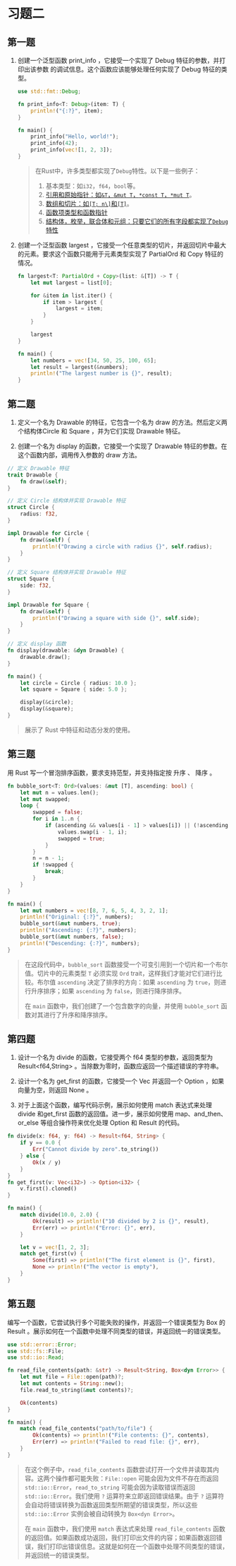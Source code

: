 # 习题二

## 第一题

1. 创建⼀个泛型函数 print_info ，它接受⼀个实现了 Debug 特征的参数，并打印出该参数 的调试信息。这个函数应该能够处理任何实现了 Debug 特征的类型。

   ```rust
   use std::fmt::Debug;
   
   fn print_info<T: Debug>(item: T) {
       println!("{:?}", item);
   }
   
   fn main() {
       print_info("Hello, world!");
       print_info(42);
       print_info(vec![1, 2, 3]);
   }
   
   ```

   > 在Rust中，许多类型都实现了`Debug`特性。以下是一些例子：
   >
   > 1. 基本类型：如`i32`，`f64`，`bool`等。
   > 2. [引用和原始指针：如`&T`，`&mut T`，`*const T`，`*mut T`](https://rustwiki.org/en/reference/special-types-and-traits.html)。
   > 3. [数组和切片：如`[T; n\]`和`[T]`](https://rustwiki.org/en/reference/special-types-and-traits.html)。
   > 4. [函数项类型和函数指针](https://rustwiki.org/en/reference/special-types-and-traits.html)
   > 5. [结构体，枚举，联合体和元组：只要它们的所有字段都实现了`Debug`特性](https://rustwiki.org/en/reference/special-types-and-traits.html)

2. 创建⼀个泛型函数 largest ，它接受⼀个任意类型的切⽚，并返回切⽚中最⼤的元素。要求这个函数只能⽤于元素类型实现了 PartialOrd 和 Copy 特征的情况。

   ````rust
   fn largest<T: PartialOrd + Copy>(list: &[T]) -> T {
       let mut largest = list[0];
   
       for &item in list.iter() {
           if item > largest {
               largest = item;
           }
       }
   
       largest
   }
   
   fn main() {
       let numbers = vec![34, 50, 25, 100, 65];
       let result = largest(&numbers);
       println!("The largest number is {}", result);
   }
   
   ````





## 第二题

1. 定义⼀个名为 Drawable 的特征，它包含⼀个名为 draw 的⽅法。然后定义两个结构体Circle 和 Square ，并为它们实现 Drawable 特征。

2. 创建⼀个名为 display 的函数，它接受⼀个实现了 Drawable 特征的参数。在这个函数内部，调⽤传⼊参数的 draw ⽅法。

```rust
// 定义 Drawable 特征
trait Drawable {
    fn draw(&self);
}

// 定义 Circle 结构体并实现 Drawable 特征
struct Circle {
    radius: f32,
}

impl Drawable for Circle {
    fn draw(&self) {
        println!("Drawing a circle with radius {}", self.radius);
    }
}

// 定义 Square 结构体并实现 Drawable 特征
struct Square {
    side: f32,
}

impl Drawable for Square {
    fn draw(&self) {
        println!("Drawing a square with side {}", self.side);
    }
}

// 定义 display 函数
fn display(drawable: &dyn Drawable) {
    drawable.draw();
}

fn main() {
    let circle = Circle { radius: 10.0 };
    let square = Square { side: 5.0 };

    display(&circle);
    display(&square);
}

```

> 展示了 Rust 中特征和动态分发的使用。

## 第三题

⽤ Rust 写⼀个冒泡排序函数，要求⽀持范型，并⽀持指定按 升序 、 降序 。

```rust
fn bubble_sort<T: Ord>(values: &mut [T], ascending: bool) {
    let mut n = values.len();
    let mut swapped;
    loop {
        swapped = false;
        for i in 1..n {
            if (ascending && values[i - 1] > values[i]) || (!ascending && values[i - 1] < values[i]) {
                values.swap(i - 1, i);
                swapped = true;
            }
        }
        n = n - 1;
        if !swapped {
            break;
        }
    }
}

fn main() {
    let mut numbers = vec![8, 7, 6, 5, 4, 3, 2, 1];
    println!("Original: {:?}", numbers);
    bubble_sort(&mut numbers, true);
    println!("Ascending: {:?}", numbers);
    bubble_sort(&mut numbers, false);
    println!("Descending: {:?}", numbers);
}

```

> 在这段代码中，`bubble_sort` 函数接受一个可变引用到一个切片和一个布尔值。切片中的元素类型 `T` 必须实现 `Ord` trait，这样我们才能对它们进行比较。布尔值 `ascending` 决定了排序的方向：如果 `ascending` 为 `true`，则进行升序排序；如果 `ascending` 为 `false`，则进行降序排序。
>
> 在 `main` 函数中，我们创建了一个包含数字的向量，并使用 `bubble_sort` 函数对其进行了升序和降序排序。



## 第四题

1. 设计⼀个名为 divide 的函数，它接受两个 f64 类型的参数，返回类型为 Result<f64,String> 。当除数为零时，函数应返回⼀个描述错误的字符串。

2. 设计⼀个名为 get_first 的函数，它接受⼀个 Vec<i32> 并返回⼀个 Option<i32> ，如果向量为空，则返回 None 。

3. 对于上⾯这个函数，编写代码示例，展示如何使⽤ match 表达式来处理 divide 和get_first 函数的返回值。进⼀步，展示如何使⽤ map、and_then、or_else 等组合操作符来优化处理 Option 和 Result 的代码。

```rust
fn divide(x: f64, y: f64) -> Result<f64, String> {
    if y == 0.0 {
        Err("Cannot divide by zero".to_string())
    } else {
        Ok(x / y)
    }
}
fn get_first(v: Vec<i32>) -> Option<i32> {
    v.first().cloned()
}

fn main() {
    match divide(10.0, 2.0) {
        Ok(result) => println!("10 divided by 2 is {}", result),
        Err(err) => println!("Error: {}", err),
    }

    let v = vec![1, 2, 3];
    match get_first(v) {
        Some(first) => println!("The first element is {}", first),
        None => println!("The vector is empty"),
    }
}

```



## 第五题

编写⼀个函数，它尝试执⾏多个可能失败的操作，并返回⼀个错误类型为 Box<dyn Error> 的Result 。展示如何在⼀个函数中处理不同类型的错误，并返回统⼀的错误类型。

```rust
use std::error::Error;
use std::fs::File;
use std::io::Read;

fn read_file_contents(path: &str) -> Result<String, Box<dyn Error>> {
    let mut file = File::open(path)?;
    let mut contents = String::new();
    file.read_to_string(&mut contents)?;

    Ok(contents)
}

fn main() {
    match read_file_contents("path/to/file") {
        Ok(contents) => println!("File contents: {}", contents),
        Err(err) => println!("Failed to read file: {}", err),
    }
}

```

> 在这个例子中，`read_file_contents` 函数尝试打开一个文件并读取其内容。这两个操作都可能失败：`File::open` 可能会因为文件不存在而返回 `std::io::Error`，`read_to_string` 可能会因为读取错误而返回 `std::io::Error`。我们使用 `?` 运算符来立即返回错误结果。由于 `?` 运算符会自动将错误转换为函数返回类型所期望的错误类型，所以这些 `std::io::Error` 实例会被自动转换为 `Box<dyn Error>`。
>
> 在 `main` 函数中，我们使用 `match` 表达式来处理 `read_file_contents` 函数的返回值。如果函数成功返回，我们打印出文件的内容；如果函数返回错误，我们打印出错误信息。这就是如何在一个函数中处理不同类型的错误，并返回统一的错误类型。